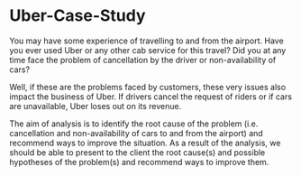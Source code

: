 # Uber-Case-Study
You may have some experience of travelling to and from the airport. Have you ever used Uber or any other cab service for this travel? Did you at any time face the problem of cancellation by the driver or non-availability of cars? 

Well, if these are the problems faced by customers, these very issues also impact the business of Uber. If drivers cancel the request of riders or if cars are unavailable, Uber loses out on its revenue.  

The aim of analysis is to identify the root cause of the problem (i.e. cancellation and non-availability of cars to and from the airport) and recommend ways to improve the situation. As a result of the analysis, we should be able to present to the client the root cause(s) and possible hypotheses of the problem(s) and recommend ways to improve them.
